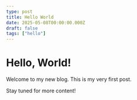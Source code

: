 ```yaml
---
type: post
title: Hello World
date: 2025-05-08T00:00:00.000Z
draft: false
tags: ["hello"]
---
```


# Hello, World!

Welcome to my new blog. This is my very first post.

Stay tuned for more content!
